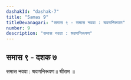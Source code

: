 ```yaml
---
dashakId: "dashak-7"
title: "Samas 9"
titleDevanagari: "समास ९ - समास नववा : श्रवणनिरूपण"
number: 9
description: "समास नववा : श्रवणनिरूपण"
---
```


## समास ९ - दशक ७

समास नववा : श्रवणनिरूपण॥ श्रीराम ॥